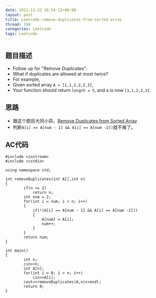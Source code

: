 ```yaml
---
date: 2013-11-22 16:54:12+00:00
layout: post
title: Leetcode-remove-duplicates-from-sorted-array
thread: 194
categories: Leetcode
tags: Leetcode
---
```

## 题目描述
*   Follow up for "Remove Duplicates":
*   What if duplicates are allowed at most twice?
*   For example,
*   Given sorted array `A = [1,1,1,2,2,3]`,
*   Your function should return `length = 5`, and `A` is now `[1,1,2,2,3]`.

## 思路
*   跟这个题目大同小异。[Remove Duplicates from Sorted Array](http://oj.leetcode.com/problems/remove-duplicates-from-sorted-array/)
*   判断`A[i] == A[num - 1] && A[i] == A[num -2])`就不难了。

## AC代码

    #include <iostream>
    #include <cstdio>
    
    using namespace std;
    
    int removeDuplicates(int A[],int n)
    {
        	if(n <= 2)
        		return n;
        	int num = 2;
        	for(int i = num; i < n; i++)
        	{
        		if(!(A[i] == A[num - 1] && A[i] == A[num -2]))
        		{
        			A[num] = A[i];
        			num++;
        		}
        	}
        	return num;
    }
    
    int main()
    {
        	int n;
        	cin>>n;
        	int A[n];
        	for(int i = 0; i < n; i++)
        		cin>>A[i];
        	cout<<removeDuplicates(A,n)<<endl;
        	return 0;
    }